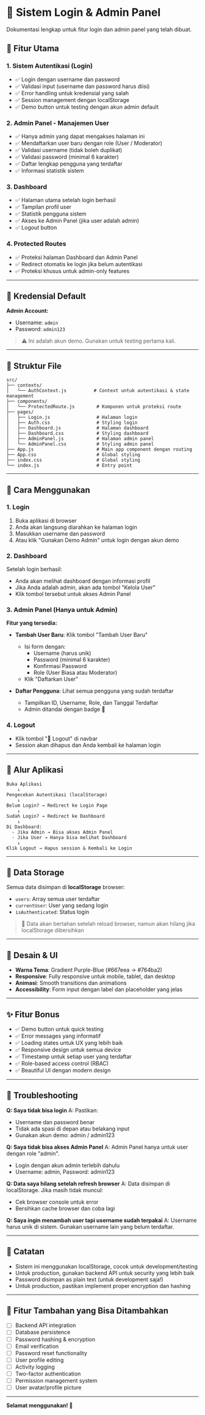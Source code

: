 # 📱 Sistem Login & Admin Panel

Dokumentasi lengkap untuk fitur login dan admin panel yang telah dibuat.

## 🎯 Fitur Utama

### 1. **Sistem Autentikasi (Login)**
- ✅ Login dengan username dan password
- ✅ Validasi input (username dan password harus diisi)
- ✅ Error handling untuk kredensial yang salah
- ✅ Session management dengan localStorage
- ✅ Demo button untuk testing dengan akun admin default

### 2. **Admin Panel - Manajemen User**
- ✅ Hanya admin yang dapat mengakses halaman ini
- ✅ Mendaftarkan user baru dengan role (User / Moderator)
- ✅ Validasi username (tidak boleh duplikat)
- ✅ Validasi password (minimal 6 karakter)
- ✅ Daftar lengkap pengguna yang terdaftar
- ✅ Informasi statistik sistem

### 3. **Dashboard**
- ✅ Halaman utama setelah login berhasil
- ✅ Tampilan profil user
- ✅ Statistik pengguna sistem
- ✅ Akses ke Admin Panel (jika user adalah admin)
- ✅ Logout button

### 4. **Protected Routes**
- ✅ Proteksi halaman Dashboard dan Admin Panel
- ✅ Redirect otomatis ke login jika belum autentikasi
- ✅ Proteksi khusus untuk admin-only features

---

## 🔐 Kredensial Default

**Admin Account:**
- Username: `admin`
- Password: `admin123`

> ⚠️ Ini adalah akun demo. Gunakan untuk testing pertama kali.

---

## 📁 Struktur File

```
src/
├── contexts/
│   └── AuthContext.js          # Context untuk autentikasi & state management
├── components/
│   └── ProtectedRoute.js        # Komponen untuk proteksi route
├── pages/
│   ├── Login.js                 # Halaman login
│   ├── Auth.css                 # Styling login
│   ├── Dashboard.js             # Halaman dashboard
│   ├── Dashboard.css            # Styling dashboard
│   ├── AdminPanel.js            # Halaman admin panel
│   └── AdminPanel.css           # Styling admin panel
├── App.js                       # Main app component dengan routing
├── App.css                      # Global styling
├── index.css                    # Global styling
└── index.js                     # Entry point
```

---

## 🚀 Cara Menggunakan

### **1. Login**
1. Buka aplikasi di browser
2. Anda akan langsung diarahkan ke halaman login
3. Masukkan username dan password
4. Atau klik "Gunakan Demo Admin" untuk login dengan akun demo

### **2. Dashboard**
Setelah login berhasil:
- Anda akan melihat dashboard dengan informasi profil
- Jika Anda adalah admin, akan ada tombol "Kelola User"
- Klik tombol tersebut untuk akses Admin Panel

### **3. Admin Panel** (Hanya untuk Admin)
**Fitur yang tersedia:**
- **Tambah User Baru**: Klik tombol "Tambah User Baru"
  - Isi form dengan:
    - Username (harus unik)
    - Password (minimal 6 karakter)
    - Konfirmasi Password
    - Role (User Biasa atau Moderator)
  - Klik "Daftarkan User"

- **Daftar Pengguna**: Lihat semua pengguna yang sudah terdaftar
  - Tampilkan ID, Username, Role, dan Tanggal Terdaftar
  - Admin ditandai dengan badge 👑

### **4. Logout**
- Klik tombol "🚪 Logout" di navbar
- Session akan dihapus dan Anda kembali ke halaman login

---

## 🔄 Alur Aplikasi

```
Buka Aplikasi
    ↓
Pengecekan Autentikasi (localStorage)
    ↓
Belum Login? → Redirect ke Login Page
    ↓
Sudah Login? → Redirect ke Dashboard
    ↓
Di Dashboard:
  - Jika Admin → Bisa akses Admin Panel
  - Jika User → Hanya bisa melihat Dashboard
    ↓
Klik Logout → Hapus session & Kembali ke Login
```

---

## 💾 Data Storage

Semua data disimpan di **localStorage** browser:
- `users`: Array semua user terdaftar
- `currentUser`: User yang sedang login
- `isAuthenticated`: Status login

> 📌 Data akan bertahan setelah reload browser, namun akan hilang jika localStorage dibersihkan

---

## 🎨 Desain & UI

- **Warna Tema**: Gradient Purple-Blue (#667eea → #764ba2)
- **Responsive**: Fully responsive untuk mobile, tablet, dan desktop
- **Animasi**: Smooth transitions dan animations
- **Accessibility**: Form input dengan label dan placeholder yang jelas

---

## ✨ Fitur Bonus

- ✅ Demo button untuk quick testing
- ✅ Error messages yang informatif
- ✅ Loading states untuk UX yang lebih baik
- ✅ Responsive design untuk semua device
- ✅ Timestamp untuk setiap user yang terdaftar
- ✅ Role-based access control (RBAC)
- ✅ Beautiful UI dengan modern design

---

## 🐛 Troubleshooting

**Q: Saya tidak bisa login**
A: Pastikan:
- Username dan password benar
- Tidak ada spasi di depan atau belakang input
- Gunakan akun demo: admin / admin123

**Q: Saya tidak bisa akses Admin Panel**
A: Admin Panel hanya untuk user dengan role "admin". 
- Login dengan akun admin terlebih dahulu
- Username: admin, Password: admin123

**Q: Data saya hilang setelah refresh browser**
A: Data disimpan di localStorage. Jika masih tidak muncul:
- Cek browser console untuk error
- Bersihkan cache browser dan coba lagi

**Q: Saya ingin menambah user tapi username sudah terpakai**
A: Username harus unik di sistem. Gunakan username lain yang belum terdaftar.

---

## 📝 Catatan

- Sistem ini menggunakan localStorage, cocok untuk development/testing
- Untuk production, gunakan backend API untuk security yang lebih baik
- Password disimpan as plain text (untuk development saja!)
- Untuk production, pastikan implement proper encryption dan hashing

---

## 🔮 Fitur Tambahan yang Bisa Ditambahkan

- [ ] Backend API integration
- [ ] Database persistence
- [ ] Password hashing & encryption
- [ ] Email verification
- [ ] Password reset functionality
- [ ] User profile editing
- [ ] Activity logging
- [ ] Two-factor authentication
- [ ] Permission management system
- [ ] User avatar/profile picture

---

**Selamat menggunakan! 🎉**
